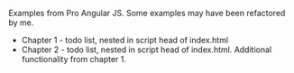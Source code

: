 Examples from Pro Angular JS. Some examples may have been refactored by me.

* Chapter 1 - todo list, nested in script head of index.html
* Chapter 2 - todo list, nested in script head of index.html. Additional functionality from chapter 1.